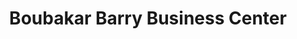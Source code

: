 ---
title: "Boubakar Barry Business Center"
url: /zwedru/boubakar-barry-business-center/
shop: Lebensmittel
---